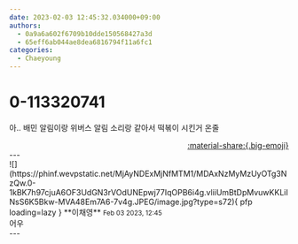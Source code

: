 ```yaml
---
date: 2023-02-03 12:45:32.034000+09:00
authors:
  - 0a9a6a602f6709b10dde150568427a3d
  - 65eff6ab044ae8dea6816794f11a6fc1
categories:
  - Chaeyoung
---
```


# 0-113320741

<div class="post-container" markdown="1">
<div class="content-container md-sidebar__scrollwrap" markdown="1">

아.. 배민 알림이랑 위버스 알림 소리랑 같아서 떡볶이 시킨거 온줄

</div>
</div>

<div style="text-align: right;" markdown="1">
<a href="https://weverse.io/fromis9/fanpost/0-113320741" style="text-align: right;">:material-share:{.big-emoji}</a>
</div>
---

<div class="comments-container md-sidebar__scrollwrap" markdown="1">
<div class="comment" markdown="1">
<div class='id-container' markdown="1">
![](https://phinf.wevpstatic.net/MjAyNDExMjNfMTM1/MDAxNzMyMzUyOTg3NzQw.0-1kBK7h97cjuA6OF3UdGN3rVOdUNEpwj77IqOPB6i4g.vliiUmBtDpMvuwKKLiINsS6K5Bkw-MVA48Em7A6-7v4g.JPEG/image.jpg?type=s72){ pfp loading=lazy }
**<span class="artist">이채영</span>** <small>Feb 03 2023, 12:45</small><br>
</div>
<div class='comment-body' markdown="1">
어우
</div>
</div>
</div>
---

